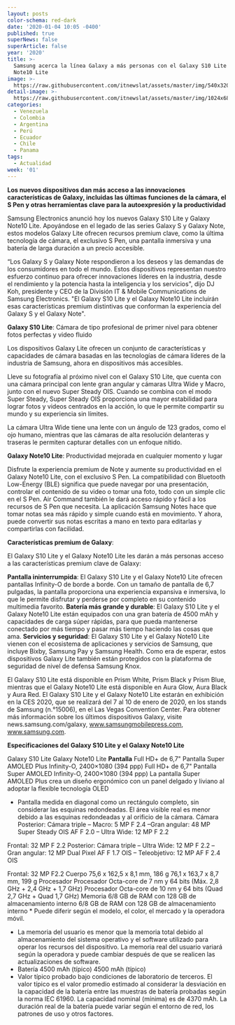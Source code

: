 ```yaml
---
layout: posts
color-schema: red-dark
date: '2020-01-04 10:05 -0400'
published: true
superNews: false
superArticle: false
year: '2020'
title: >-
  Samsung acerca la línea Galaxy a más personas con el Galaxy S10 Lite y el
  Note10 Lite
image: >-
  https://raw.githubusercontent.com/itnewslat/assets/master/img/540x320/Samsung-S10-Note-10-p.jpg
detail-image: >-
  https://raw.githubusercontent.com/itnewslat/assets/master/img/1024x680/Samsung-S10-Note-10-g.jpg
categories:
  - Venezuela
  - Colombia
  - Argentina
  - Perú
  - Ecuador
  - Chile
  - Panama
tags:
  - Actualidad
week: '01'
---
```

**Los nuevos dispositivos dan más acceso a las innovaciones características de Galaxy, incluidas las últimas funciones de la cámara, el S Pen y otras herramientas clave para la autoexpresión y la productividad**

Samsung Electronics anunció hoy los nuevos Galaxy S10 Lite y Galaxy Note10 Lite. Apoyándose en el legado de las series Galaxy S y Galaxy Note, estos modelos Galaxy Lite ofrecen recursos premium clave, como la última tecnología de cámara, el exclusivo S Pen, una pantalla inmersiva y una batería de larga duración a un precio accesible.
 
“Los Galaxy S y Galaxy Note respondieron a los deseos y las demandas de los consumidores en todo el mundo. Estos dispositivos representan nuestro esfuerzo continuo para ofrecer innovaciones líderes en la industria, desde el rendimiento y la potencia hasta la inteligencia y los servicios", dijo DJ Koh, presidente y CEO de la División IT & Mobile Communications de Samsung Electronics. "El Galaxy S10 Lite y el Galaxy Note10 Lite incluirán esas características premium distintivas que conforman la experiencia del Galaxy S y el Galaxy Note".
 
**Galaxy S10 Lite**: Cámara de tipo profesional de primer nivel para obtener fotos perfectas y video fluido
 
Los dispositivos Galaxy Lite ofrecen un conjunto de características y capacidades de cámara basadas en las tecnologías de cámara líderes de la industria de Samsung, ahora en dispositivos más accesibles.
 
Lleve su fotografía al próximo nivel con el Galaxy S10 Lite, que cuenta con una cámara principal con lente gran angular y cámaras Ultra Wide y Macro, junto con el nuevo Super Steady OIS. Cuando se combina con el modo Super Steady, Super Steady OIS proporciona una mayor estabilidad para lograr fotos y videos centrados en la acción, lo que le permite compartir su mundo y su experiencia sin límites.
 
La cámara Ultra Wide tiene una lente con un ángulo de 123 grados, como el ojo humano, mientras que las cámaras de alta resolución delanteras y traseras le permiten capturar detalles con un enfoque nítido.
 
**Galaxy Note10 Lite**: Productividad mejorada en cualquier momento y lugar
 
Disfrute la experiencia premium de Note y aumente su productividad en el Galaxy Note10 Lite, con el exclusivo S Pen. La compatibilidad con Bluetooth Low-Energy (BLE) significa que puede navegar por una presentación, controlar el contenido de su video o tomar una foto, todo con un simple clic en el S Pen. Air Command también le dará acceso rápido y fácil a los recursos de S Pen que necesita. La aplicación Samsung Notes hace que tomar notas sea más rápido y simple cuando está en movimiento. Y ahora, puede convertir sus notas escritas a mano en texto para editarlas y compartirlas con facilidad.
 
**Características premium de Galaxy**:

El Galaxy S10 Lite y el Galaxy Note10 Lite les darán a más personas acceso a las características premium clave de Galaxy:
 
**Pantalla ininterrumpida**: El Galaxy S10 Lite y el Galaxy Note10 Lite ofrecen pantallas Infinity-O de borde a borde. Con un tamaño de pantalla de 6,7 pulgadas, la pantalla proporciona una experiencia expansiva e inmersiva, lo que le permite disfrutar y perderse por completo en su contenido multimedia favorito.
**Batería más grande y durable**: El Galaxy S10 Lite y el Galaxy Note10 Lite están equipados con una gran batería de 4500 mAh y capacidades de carga súper rápidas, para que pueda mantenerse conectado por más tiempo y pasar más tiempo haciendo las cosas que ama.
**Servicios y seguridad**: El Galaxy S10 Lite y el Galaxy Note10 Lite vienen con el ecosistema de aplicaciones y servicios de Samsung, que incluye Bixby, Samsung Pay y Samsung Health. Como era de esperar, estos dispositivos Galaxy Lite también están protegidos con la plataforma de seguridad de nivel de defensa Samsung Knox.
 
El Galaxy S10 Lite está disponible en Prism White, Prism Black y Prism Blue, mientras que el Galaxy Note10 Lite está disponible en Aura Glow, Aura Black y Aura Red. El Galaxy S10 Lite y el Galaxy Note10 Lite estarán en exhibición en la CES 2020, que se realizará del 7 al 10 de enero de 2020, en los stands de Samsung (n.°15006), en el Las Vegas Convention Center. Para obtener más información sobre los últimos dispositivos Galaxy, visite news.samsung.com/galaxy, www.samsungmobilepress.com, www.samsung.com.
 
**Especificaciones del Galaxy S10 Lite y el Galaxy Note10 Lite**

Galaxy S10 Lite	Galaxy Note10 Lite
**Pantalla**	Full HD+ de 6,7"
Pantalla Super AMOLED Plus Infinity-O,
2400×1080 (394 ppp)	Full HD+ de 6,7"
Pantalla Super AMOLED Infinity-O,
2400×1080 (394 ppp)
La pantalla Super AMOLED Plus crea un diseño ergonómico con un panel delgado y liviano al adoptar la flexible tecnología OLED  
* Pantalla medida en diagonal como un rectángulo completo, sin considerar las esquinas redondeadas. El área visible real es menor debido a las esquinas redondeadas y al orificio de la cámara.
Cámara	Posterior: Cámara triple
– Macro: 5 MP F 2.4
–Gran angular: 48 MP Super Steady OIS AF F 2.0
– Ultra Wide: 12 MP F 2.2
 
Frontal: 32 MP F 2.2	Posterior: Cámara triple
– Ultra Wide: 12 MP F 2.2
–Gran angular: 12 MP Dual Pixel AF F 1.7 OIS
– Teleobjetivo: 12 MP AF F 2.4 OIS
 
Frontal: 32 MP F2.2
Cuerpo	75,6 x 162,5 x 8,1 mm, 186 g	76,1 x 163,7 x 8,7 mm, 199 g
Procesador	Procesador Octa-core de 7 nm y 64 bits (Máx. 2,8 GHz + 2,4 GHz + 1,7 GHz)	Procesador Octa-core de 10 nm y 64 bits (Quad 2,7 GHz + Quad 1,7 GHz)
Memoria	6/8 GB de RAM con 128 GB de almacenamiento interno	6/8 GB de RAM con 128 GB de almacenamiento interno
	* Puede diferir según el modelo, el color, el mercado y la operadora móvil.
- La memoria del usuario es menor que la memoria total debido al almacenamiento del sistema operativo y el software utilizado para operar los recursos del dispositivo. La memoria real del usuario variará según la operadora y puede cambiar después de que se realicen las actualizaciones de software.
- Batería	4500 mAh (típico)	4500 mAh (típico)
- Valor típico probado bajo condiciones de laboratorio de terceros. El valor típico es el valor promedio estimado al considerar la desviación en la capacidad de la batería entre las muestras de batería probadas según la norma IEC 61960. La capacidad nominal (mínima) es de 4370 mAh. La duración real de la batería puede variar según el entorno de red, los patrones de uso y otros factores.